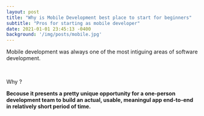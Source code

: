 ```yaml
---
layout: post
title: "Why is Mobile Development best place to start for beginners"
subtitle: "Pros for starting as mobile developer"
date: 2021-01-01 23:45:13 -0400
background: '/img/posts/mobile.jpg'
---
```


<p>Mobile development was always one of the most intiguing areas of software development.</p>
  <br>
<p>Why ?</p>
<b>Becouse it presents a pretty unique opportunity for a one-person development team to build an actual, usable, meaningul app end-to-end in relatively short period of time.</b>
